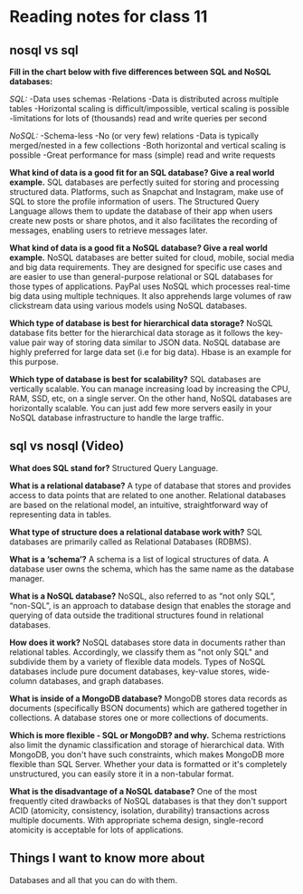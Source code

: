 # Reading notes for class 11

## nosql vs sql

**Fill in the chart below with five differences between SQL and NoSQL databases:**

*SQL:*
-Data uses schemas
-Relations
-Data is distributed across multiple tables
-Horizontal scaling is difficult/impossible, vertical scaling is possible
-limitations for lots of (thousands) read and write queries per second

*NoSQL:*
-Schema-less
-No (or very few) relations
-Data is typically merged/nested in a few collections
-Both horizontal and vertical scaling is possible
-Great performance for mass (simple) read and write requests

**What kind of data is a good fit for an SQL database? Give a real world example.**
SQL databases are perfectly suited for storing and processing structured data. Platforms, such as Snapchat and Instagram, make use of SQL to store the profile information of users. The Structured Query Language allows them to update the database of their app when users create new posts or share photos, and it also facilitates the recording of messages, enabling users to retrieve messages later.

**What kind of data is a good fit a NoSQL database? Give a real world example.**
NoSQL databases are better suited for cloud, mobile, social media and big data requirements. They are designed for specific use cases and are easier to use than general-purpose relational or SQL databases for those types of applications. PayPal uses NoSQL which processes real-time big data using multiple techniques. It also apprehends large volumes of raw clickstream data using various models using NoSQL databases.

**Which type of database is best for hierarchical data storage?**
NoSQL database fits better for the hierarchical data storage as it follows the key-value pair way of storing data similar to JSON data. NoSQL database are highly preferred for large data set (i.e for big data). Hbase is an example for this purpose.

**Which type of database is best for scalability?**
SQL databases are vertically scalable. You can manage increasing load by increasing the CPU, RAM, SSD, etc, on a single server. On the other hand, NoSQL databases are horizontally scalable. You can just add few more servers easily in your NoSQL database infrastructure to handle the large traffic.

## sql vs nosql (Video)

**What does SQL stand for?**
Structured Query Language.

**What is a relational database?**
A type of database that stores and provides access to data points that are related to one another. Relational databases are based on the relational model, an intuitive, straightforward way of representing data in tables.

**What type of structure does a relational database work with?**
SQL databases are primarily called as Relational Databases (RDBMS).

**What is a ‘schema’?**
A schema is a list of logical structures of data. A database user owns the schema, which has the same name as the database manager.

**What is a NoSQL database?**
NoSQL, also referred to as “not only SQL”, “non-SQL”, is an approach to database design that enables the storage and querying of data outside the traditional structures found in relational databases.

**How does it work?**
NoSQL databases store data in documents rather than relational tables. Accordingly, we classify them as "not only SQL" and subdivide them by a variety of flexible data models. Types of NoSQL databases include pure document databases, key-value stores, wide-column databases, and graph databases.

**What is inside of a MongoDB database?**
MongoDB stores data records as documents (specifically BSON documents) which are gathered together in collections. A database stores one or more collections of documents.

**Which is more flexible - SQL or MongoDB? and why.**
Schema restrictions also limit the dynamic classification and storage of hierarchical data. With MongoDB, you don't have such constraints, which makes MongoDB more flexible than SQL Server. Whether your data is formatted or it's completely unstructured, you can easily store it in a non-tabular format.

**What is the disadvantage of a NoSQL database?**
One of the most frequently cited drawbacks of NoSQL databases is that they don't support ACID (atomicity, consistency, isolation, durability) transactions across multiple documents. With appropriate schema design, single-record atomicity is acceptable for lots of applications.

## Things I want to know more about

Databases and all that you can do with them.
